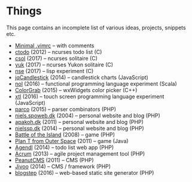 # Things
This page contains an incomplete list of various ideas, projects, snippets etc.

* [Minimal .vimrc](bs:/things/vimrc) – with comments
* [ctodo](https://github.com/nielssp/ctodo) (2012) – ncurses todo list (C)
* [csol](https://github.com/nielssp/csol) (2017) – ncurses solitaire (C)
* [yuk](https://github.com/nielssp/yuk) (2017) – ncurses Yukon solitaire (C)
* [nse](https://github.com/nielssp/nse) (2017) – lisp experiment (C)
* [jqCandlestick](https://github.com/nielssp/jqCandlestick) (2014) – candlestick charts (JavaScript)
* [nol](https://github.com/nielssp/nol) (2016) – functional programming language experiment (Scala)
* [ColorGrab](https://github.com/nielssp/colorgrab) (2015) – wxWidgets color picker (C++)
* [xtl](https://github.com/nielssp/xtl) (2016) – touch screen programming language experiment (JavaScript)
* [parco](https://github.com/nielssp/parco) (2015) – parser combinators (PHP)
* [niels.spoweb.dk](bs:/things/niels-spoweb-dk) (2004) – personal website and blog (PHP)
* [apakoh.dk](bs:/things/apakoh-dk) (2011) – personal website and blog (PHP)
* [nielssp.dk](bs:/things/nielssp-dk) (2014) – personal website and blog (PHP)
* [Battle of the Island](bs:/things/boti) (2008) – game (PHP)
* [Plan T from Outer Space](bs:/things/ptfos) (2011) – game (Java)
* [Agendl](bs:/things/agendl) (2014) – todo list web app (PHP)
* [Acrum](bs:/things/acrum) (2013) – agile project management tool (PHP)
* [PeanutCMS](bs:/things/peanutcms) (2011) – CMS (PHP)
* [Jivoo](bs:/things/jivoo) (2014) – CMS / framework (PHP)
* [blogstep](bs:/things/blogstep) (2016) – web-based static site generator (PHP)